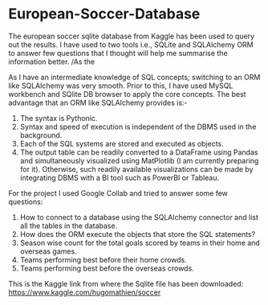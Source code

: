 # European-Soccer-Database
The european soccer sqlite database from Kaggle has been used to query out the results. I have used to two tools i.e., SQLite and SQLAlchemy ORM to answer few questions that I thought will help me summarise the information better. /As the 





As I have an intermediate knowledge of SQL concepts; switching to an ORM like SQLAlchemy was very smooth. Prior to this, I have used MySQL workbench and SQlite DB browser to apply the core concepts. The best advantage that an ORM like SQLAlchemy provides is:- 
1. The syntax is Pythonic.
2. Syntax and speed of execution is independent of the DBMS used in the background.
3. Each of the SQL systems are stored and executed as objects.
4. The output table can be readily converted to a DataFrame using Pandas and simultaneously visualized using MatPlotlib (I am currently preparing for it). Otherwise, such readily available visualizations can be made by integrating DBMS with a BI tool such as PowerBI or Tableau.

For the project I used Google Collab and tried to answer some few questions:
1. How to connect to a database using the SQLAlchemy connector and list all the tables in the database.
2. How does the ORM execute the objects that store the SQL statements?
3. Season wise count for the total goals scored by teams in their home and overseas games.
4. Teams performing best before their home crowds.
5. Teams performing best before the overseas crowds.

This is the Kaggle link from where the Sqlite file has been downloaded: https://www.kaggle.com/hugomathien/soccer
